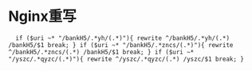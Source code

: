 # Nginx重写


`  if ($uri ~* "/bankH5/.*yh/(.*)"){
            rewrite ^/bankH5/.*yh/(.*) /bankH5/$1 break;
        }
        if ($uri ~* "/bankH5/.*zncs/(.*)"){
            rewrite ^/bankH5/.*zncs/(.*) /bankH5/$1 break;
        }
        if ($uri ~* "/yszc/.*qyzc/(.*)"){
            rewrite ^/yszc/.*qyzc/(.*) /yszc/$1 break;
        }`

